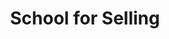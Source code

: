 ---
title: School for Selling
client: SuperFastBusiness
image: /assets/images/school-for-selling.jpg
thumbnail: /assets/images/thumbs/school-for-selling.jpg
categories:
    - html
---